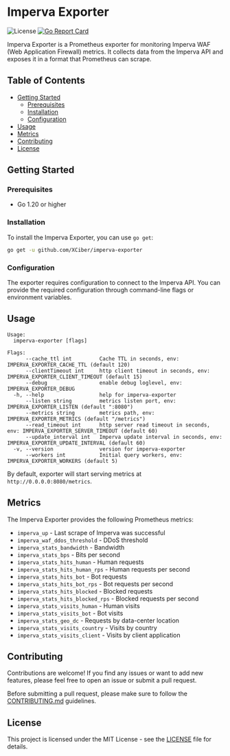 # Imperva Exporter

![License](https://img.shields.io/badge/license-MIT-blue.svg)
[![Go Report Card](https://goreportcard.com/badge/github.com/XCiber/imperva-exporter)](https://goreportcard.com/report/github.com/XCiber/imperva-exporter)

Imperva Exporter is a Prometheus exporter for monitoring Imperva WAF (Web Application Firewall) metrics. It collects data from the Imperva API and exposes it in a format that Prometheus can scrape.

## Table of Contents

- [Getting Started](#getting-started)
  - [Prerequisites](#prerequisites)
  - [Installation](#installation)
  - [Configuration](#configuration)
- [Usage](#usage)
- [Metrics](#metrics)
- [Contributing](#contributing)
- [License](#license)

## Getting Started

### Prerequisites

- Go 1.20 or higher

### Installation

To install the Imperva Exporter, you can use `go get`:

```bash
go get -u github.com/XCiber/imperva-exporter
```

### Configuration

The exporter requires configuration to connect to the Imperva API. You can provide the required configuration through command-line flags or environment variables.

## Usage

```
Usage:
  imperva-exporter [flags]

Flags:
      --cache_ttl int         Cache TTL in seconds, env: IMPERVA_EXPORTER_CACHE_TTL (default 120)
      --clientTimeout int     http client timeout in seconds, env: IMPERVA_EXPORTER_CLIENT_TIMEOUT (default 15)
      --debug                 enable debug loglevel, env: IMPERVA_EXPORTER_DEBUG
  -h, --help                  help for imperva-exporter
      --listen string         metrics listen port, env: IMPERVA_EXPORTER_LISTEN (default ":8080")
      --metrics string        metrics path, env: IMPERVA_EXPORTER_METRICS (default "/metrics")
      --read_timeout int      http server read timeout in seconds, env: IMPERVA_EXPORTER_SERVER_TIMEOUT (default 60)
      --update_interval int   Imperva update interval in seconds, env: IMPERVA_EXPORTER_UPDATE_INTERVAL (default 60)
  -v, --version               version for imperva-exporter
      --workers int           Initial query workers, env: IMPERVA_EXPORTER_WORKERS (default 5)
```



By default, exporter will start serving metrics at `http://0.0.0.0:8080/metrics`.

## Metrics

The Imperva Exporter provides the following Prometheus metrics:

- `imperva_up` - Last scrape of Imperva was successful
- `imperva_waf_ddos_threshold` - DDoS threshold
- `imperva_stats_bandwidth` - Bandwidth
- `imperva_stats_bps` - Bits per second
- `imperva_stats_hits_human` - Human requests
- `imperva_stats_hits_human_rps` - Human requests per second
- `imperva_stats_hits_bot` - Bot requests
- `imperva_stats_hits_bot_rps` - Bot requests per second
- `imperva_stats_hits_blocked` - Blocked requests
- `imperva_stats_hits_blocked_rps` - Blocked requests per second
- `imperva_stats_visits_human` - Human visits
- `imperva_stats_visits_bot` - Bot visits
- `imperva_stats_geo_dc` - Requests by data-center location
- `imperva_stats_visits_country` - Visits by country
- `imperva_stats_visits_client` - Visits by client application

## Contributing

Contributions are welcome! If you find any issues or want to add new features, please feel free to open an issue or submit a pull request.

Before submitting a pull request, please make sure to follow the [CONTRIBUTING.md](./CONTRIBUTING.md) guidelines.

## License

This project is licensed under the MIT License - see the [LICENSE](./LICENSE) file for details.